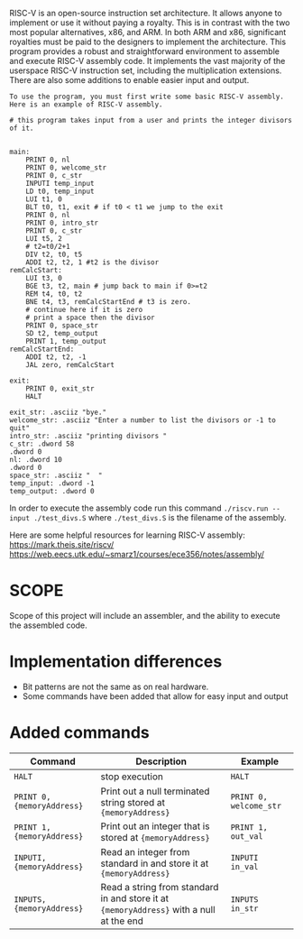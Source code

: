 RISC-V is an open-source instruction set architecture. It allows anyone to implement or use it without paying a royalty. This is in contrast with the two most popular alternatives, x86, and ARM. In both ARM and x86, significant royalties must be paid to the designers to implement the architecture. This program provides a robust and straightforward environment to assemble and execute RISC-V assembly code. It implements the vast majority of the userspace RISC-V instruction set, including the multiplication extensions. There are also some additions to enable easier input and output. 

    To use the program, you must first write some basic RISC-V assembly. Here is an example of RISC-V assembly.
```
# this program takes input from a user and prints the integer divisors of it.


main:
    PRINT 0, nl
    PRINT 0, welcome_str
    PRINT 0, c_str
    INPUTI temp_input
    LD t0, temp_input
    LUI t1, 0
    BLT t0, t1, exit # if t0 < t1 we jump to the exit
    PRINT 0, nl
    PRINT 0, intro_str
    PRINT 0, c_str
    LUI t5, 2
    # t2=t0/2+1
    DIV t2, t0, t5
    ADDI t2, t2, 1 #t2 is the divisor
remCalcStart:
    LUI t3, 0
    BGE t3, t2, main # jump back to main if 0>=t2
    REM t4, t0, t2
    BNE t4, t3, remCalcStartEnd # t3 is zero.
    # continue here if it is zero
    # print a space then the divisor
    PRINT 0, space_str
    SD t2, temp_output
    PRINT 1, temp_output
remCalcStartEnd:
    ADDI t2, t2, -1
    JAL zero, remCalcStart

exit:
    PRINT 0, exit_str
    HALT

exit_str: .asciiz "bye."
welcome_str: .asciiz "Enter a number to list the divisors or -1 to quit"
intro_str: .asciiz "printing divisors "
c_str: .dword 58
.dword 0
nl: .dword 10
.dword 0
space_str: .asciiz "  "
temp_input: .dword -1
temp_output: .dword 0
```
 In order to execute the assembly code run this command `./riscv.run --input ./test_divs.S` where `./test_divs.S` is the filename of the assembly. 


Here are some helpful resources for learning RISC-V assembly:
https://mark.theis.site/riscv/
https://web.eecs.utk.edu/~smarz1/courses/ece356/notes/assembly/


# SCOPE
Scope of this project will include an assembler, and the ability to execute the assembled code.

#  Implementation differences
 - Bit patterns are not the same as on real hardware.
 - Some commands have been added that allow for easy input and output

# Added commands

Command | Description | Example
---- | ---- | ---- 
`HALT` | stop execution | `HALT`
`PRINT 0, {memoryAddress}` | Print out a null terminated string stored at `{memoryAddress}` | `PRINT 0, welcome_str`
`PRINT 1,  {memoryAddress}` | Print out an integer that is stored at `{memoryAddress}` | `PRINT 1, out_val`
`INPUTI, {memoryAddress}` | Read an integer from standard in and store it at `{memoryAddress}` | `INPUTI in_val`
`INPUTS, {memoryAddress}` | Read a string from standard in and store it at `{memoryAddress}` with a null at the end | `INPUTS in_str`
